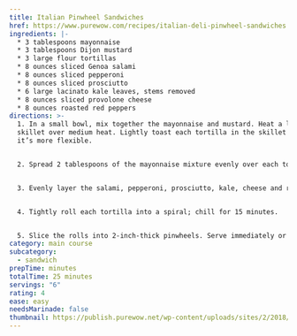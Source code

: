 ```yaml
---
title: Italian Pinwheel Sandwiches
href: https://www.purewow.com/recipes/italian-deli-pinwheel-sandwiches
ingredients: |-
  * 3 tablespoons mayonnaise
  * 3 tablespoons Dijon mustard
  * 3 large flour tortillas
  * 8 ounces sliced Genoa salami
  * 8 ounces sliced pepperoni
  * 8 ounces sliced prosciutto
  * 6 large lacinato kale leaves, stems removed
  * 8 ounces sliced provolone cheese
  * 8 ounces roasted red peppers
directions: >-
  1. In a small bowl, mix together the mayonnaise and mustard. Heat a large
  skillet over medium heat. Lightly toast each tortilla in the skillet until
  it’s more flexible.


  2. Spread 2 tablespoons of the mayonnaise mixture evenly over each tortilla.


  3. Evenly layer the salami, pepperoni, prosciutto, kale, cheese and roasted red peppers on each tortilla.


  4. Tightly roll each tortilla into a spiral; chill for 15 minutes.


  5. Slice the rolls into 2-inch-thick pinwheels. Serve immediately or wrap tightly and refrigerate for up to a day before serving
category: main course
subcategory:
  - sandwich
prepTime: minutes
totalTime: 25 minutes
servings: "6"
rating: 4
ease: easy
needsMarinade: false
thumbnail: https://publish.purewow.net/wp-content/uploads/sites/2/2018/03/italian-deli-pinwheel-sandwiches-recipe-hero.jpg?resize=728%2C921
---
```

